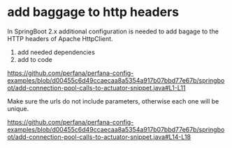 # add baggage to http headers

In SpringBoot 2.x additional configuration is needed to add bagage to the HTTP headers of Apache HttpClient.

1. add needed dependencies
2. add to code

https://github.com/perfana/perfana-config-examples/blob/d00455c6d49ccaecaa8a5354a917b07bbd77e67b/springboot/add-connection-pool-calls-to-actuator-snippet.java#L1-L11

Make sure the urls do not include parameters, otherwise each one will be unique.

https://github.com/perfana/perfana-config-examples/blob/d00455c6d49ccaecaa8a5354a917b07bbd77e67b/springboot/add-connection-pool-calls-to-actuator-snippet.java#L14-L18
